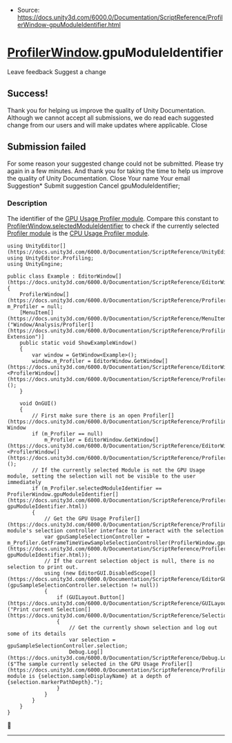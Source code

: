 * Source: https://docs.unity3d.com/6000.0/Documentation/ScriptReference/ProfilerWindow-gpuModuleIdentifier.html

#  [ProfilerWindow](https://docs.unity3d.com/6000.0/Documentation/ScriptReference/ProfilerWindow.html).gpuModuleIdentifier
Leave feedback
Suggest a change
## Success!
Thank you for helping us improve the quality of Unity Documentation. Although we cannot accept all submissions, we do read each suggested change from our users and will make updates where applicable.
Close
## Submission failed
For some reason your suggested change could not be submitted. Please <a>try again</a> in a few minutes. And thank you for taking the time to help us improve the quality of Unity Documentation.
Close
Your name Your email Suggestion* Submit suggestion
Cancel
gpuModuleIdentifier; 
### Description
The identifier of the [GPU Usage Profiler module](https://docs.unity3d.com/6000.0/Documentation/Manual/ProfilerGPU.html).
Compare this constant to [ProfilerWindow.selectedModuleIdentifier](https://docs.unity3d.com/6000.0/Documentation/ScriptReference/ProfilerWindow-selectedModuleIdentifier.html) to check if the currently selected [Profiler module](https://docs.unity3d.com/6000.0/Documentation/Manual/ProfilerWindow#modules.html) is the [CPU Usage Profiler module](https://docs.unity3d.com/6000.0/Documentation/Manual/ProfilerCPU.html).
```
using UnityEditor[](https://docs.unity3d.com/6000.0/Documentation/ScriptReference/UnityEditor.html);
using UnityEditor.Profiling;
using UnityEngine;  
  
public class Example : EditorWindow[](https://docs.unity3d.com/6000.0/Documentation/ScriptReference/EditorWindow.html)
{
    ProfilerWindow[](https://docs.unity3d.com/6000.0/Documentation/ScriptReference/ProfilerWindow.html) m_Profiler = null;
    [MenuItem[](https://docs.unity3d.com/6000.0/Documentation/ScriptReference/MenuItem.html)("Window/Analysis/Profiler[](https://docs.unity3d.com/6000.0/Documentation/ScriptReference/Profiling.Profiler.html) Extension")]
    public static void ShowExampleWindow()
    {
        var window = GetWindow<Example>();
        window.m_Profiler = EditorWindow.GetWindow[](https://docs.unity3d.com/6000.0/Documentation/ScriptReference/EditorWindow.GetWindow.html)<ProfilerWindow[](https://docs.unity3d.com/6000.0/Documentation/ScriptReference/ProfilerWindow.html)>();
    }  
  
    void OnGUI()
    {
        // First make sure there is an open Profiler[](https://docs.unity3d.com/6000.0/Documentation/ScriptReference/Profiling.Profiler.html) Window
        if (m_Profiler == null)
            m_Profiler = EditorWindow.GetWindow[](https://docs.unity3d.com/6000.0/Documentation/ScriptReference/EditorWindow.GetWindow.html)<ProfilerWindow[](https://docs.unity3d.com/6000.0/Documentation/ScriptReference/ProfilerWindow.html)>();
        // If the currently selected Module is not the GPU Usage module, setting the selection will not be visible to the user immediately
        if (m_Profiler.selectedModuleIdentifier == ProfilerWindow.gpuModuleIdentifier[](https://docs.unity3d.com/6000.0/Documentation/ScriptReference/ProfilerWindow-gpuModuleIdentifier.html))
        {
            // Get the GPU Usage Profiler[](https://docs.unity3d.com/6000.0/Documentation/ScriptReference/Profiling.Profiler.html) module's selection controller interface to interact with the selection
            var gpuSampleSelectionController = m_Profiler.GetFrameTimeViewSampleSelectionController(ProfilerWindow.gpuModuleIdentifier[](https://docs.unity3d.com/6000.0/Documentation/ScriptReference/ProfilerWindow-gpuModuleIdentifier.html));
            // If the current selection object is null, there is no selection to print out.
            using (new EditorGUI.DisabledScope[](https://docs.unity3d.com/6000.0/Documentation/ScriptReference/EditorGUI.DisabledScope.html)(gpuSampleSelectionController.selection != null))
            {
                if (GUILayout.Button[](https://docs.unity3d.com/6000.0/Documentation/ScriptReference/GUILayout.Button.html)("Print current Selection[](https://docs.unity3d.com/6000.0/Documentation/ScriptReference/Selection.html)"))
                {
                    // Get the currently shown selection and log out some of its details
                    var selection = gpuSampleSelectionController.selection;
                    Debug.Log[](https://docs.unity3d.com/6000.0/Documentation/ScriptReference/Debug.Log.html)($"The sample currently selected in the GPU Usage Profiler[](https://docs.unity3d.com/6000.0/Documentation/ScriptReference/Profiling.Profiler.html) module is {selection.sampleDisplayName} at a depth of {selection.markerPathDepth}.");
                }
            }
        }
    }
}

```

* * *
